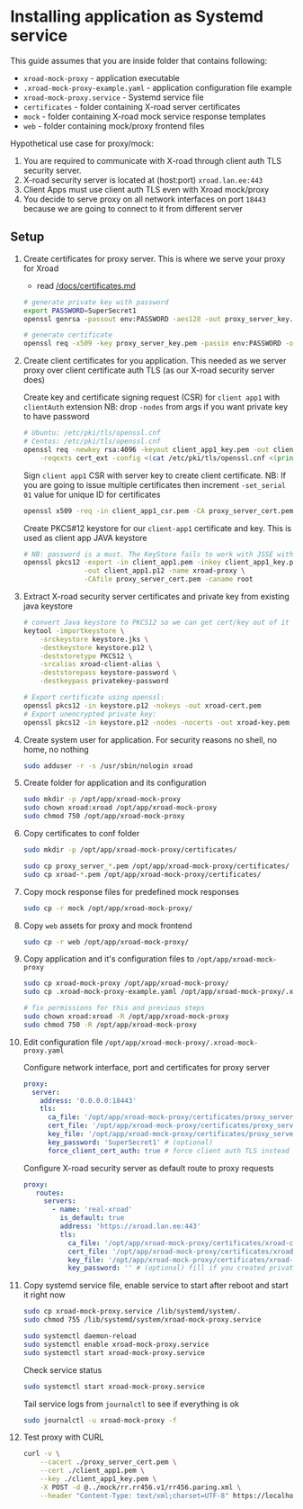 # Installing application as Systemd service

This guide assumes that you are inside folder that contains following:

* `xroad-mock-proxy` - application executable
* `.xroad-mock-proxy-example.yaml` - application configuration file example
* `xroad-mock-proxy.service` - Systemd service file
* `certificates` - folder containing X-road server certificates
* `mock` - folder containing X-road mock service response templates
* `web` - folder containing mock/proxy frontend files


Hypothetical use case for proxy/mock: 

1. You are required to communicate with X-road through client auth TLS security server.
2. X-road security server is located at (host:port) `xroad.lan.ee:443`
3. Client Apps must use client auth TLS even with Xroad mock/proxy
4. You decide to serve proxy on all network interfaces on port `18443` because we are going to connect to it from different server


## Setup

1. Create certificates for proxy server. This is where we serve your proxy for Xroad
    * read [/docs/certificates.md](../../docs/certificates.md)
    
    ```bash
    # generate private key with password
    export PASSWORD=SuperSecret1 
    openssl genrsa -passout env:PASSWORD -aes128 -out proxy_server_key.pem 4096
    
    # generate certificate
    openssl req -x509 -key proxy_server_key.pem -passin env:PASSWORD -out proxy_server_cert.pem -nodes -days 3650 -subj "/CN=localhost/O=Xroad\ mock\ proxy"
    ```
    
2. Create client certificates for you application. 
    This needed as we server proxy over client certificate auth TLS  (as our X-road security server does)

    Create key and certificate signing request (CSR) for `client app1` with `clientAuth` extension
    NB: drop `-nodes` from args if you want private key to have password
    
    ```bash
    # Ubuntu: /etc/pki/tls/openssl.cnf
    # Centos: /etc/pki/tls/openssl.cnf
    openssl req -newkey rsa:4096 -keyout client_app1_key.pem -out client_app1_csr.pem -nodes -subj "/CN=client-app1" \
        -reqexts cert_ext -config <(cat /etc/pki/tls/openssl.cnf <(printf "\n[cert_ext]\nextendedKeyUsage=serverAuth,clientAuth"))
    ```
    
    Sign `client app1` CSR with server key to create client certificate.
    NB: If you are going to issue multiple certificates then increment `-set_serial 01` value for unique ID for certificates
    
    ```bash
    openssl x509 -req -in client_app1_csr.pem -CA proxy_server_cert.pem -CAkey proxy_server_key.pem -out client_app1.pem -set_serial 01 -days 3650
    ```
    
    Create PKCS#12 keystore for our `client-app1` certificate and key. This is used as client app JAVA keystore
    
    ```bash
    # NB: password is a must. The KeyStore fails to work with JSSE without a password
    openssl pkcs12 -export -in client_app1.pem -inkey client_app1_key.pem \
                   -out client_app1.p12 -name xroad-proxy \
                   -CAfile proxy_server_cert.pem -caname root
    ```

3. Extract X-road security server certificates and private key from existing java keystore

    ```bash
    # convert Java keystore to PKCS12 so we can get cert/key out of it
    keytool -importkeystore \
        -srckeystore keystore.jks \
        -destkeystore keystore.p12 \
        -deststoretype PKCS12 \
        -srcalias xroad-client-alias \
        -deststorepass keystore-password \
        -destkeypass privatekey-password
    
    # Export certificate using openssl:
    openssl pkcs12 -in keystore.p12 -nokeys -out xroad-cert.pem
    # Export unencrypted private key:
    openssl pkcs12 -in keystore.p12 -nodes -nocerts -out xroad-key.pem
    ```

4. Create system user for application. For security reasons no shell, no home, no nothing
    ```bash
    sudo adduser -r -s /usr/sbin/nologin xroad
    ```

5. Create folder for application and its configuration
    ```bash
    sudo mkdir -p /opt/app/xroad-mock-proxy
    sudo chown xroad:xroad /opt/app/xroad-mock-proxy
    sudo chmod 750 /opt/app/xroad-mock-proxy
    ```

6. Copy certificates to conf folder
    ```bash
    sudo mkdir -p /opt/app/xroad-mock-proxy/certificates/
 
    sudo cp proxy_server_*.pem /opt/app/xroad-mock-proxy/certificates/
    sudo cp xroad-*.pem /opt/app/xroad-mock-proxy/certificates/
    ```

7. Copy mock response files for predefined mock responses
    ```bash
    sudo cp -r mock /opt/app/xroad-mock-proxy/
    ```

8. Copy `web` assets for proxy and mock frontend
    ```bash
    sudo cp -r web /opt/app/xroad-mock-proxy/
    ```

9. Copy application and it's configuration files to `/opt/app/xroad-mock-proxy`
    ```bash
    sudo cp xroad-mock-proxy /opt/app/xroad-mock-proxy/
    sudo cp .xroad-mock-proxy-example.yaml /opt/app/xroad-mock-proxy/.xroad-mock-proxy.yaml
 
    # fix permissions for this and previous steps
    sudo chown xroad:xroad -R /opt/app/xroad-mock-proxy
    sudo chmod 750 -R /opt/app/xroad-mock-proxy
    ```

10. Edit configuration file `/opt/app/xroad-mock-proxy/.xroad-mock-proxy.yaml`
    
    Configure network interface, port and certificates for proxy server
    ```yaml
    proxy:
      server:
        address: '0.0.0.0:18443'
        tls:
          ca_file: '/opt/app/xroad-mock-proxy/certificates/proxy_server_cert.pem'
          cert_file: '/opt/app/xroad-mock-proxy/certificates/proxy_server_cert.pem'
          key_file: '/opt/app/xroad-mock-proxy/certificates/proxy_server_key.pem'
          key_password: 'SuperSecret1' # (optional)
          force_client_cert_auth: true # force client auth TLS instead of regular HTTPS
    ```
    
    Configure X-road security server as default route to proxy requests
    ```yaml
    proxy:
       routes:
         servers:
           - name: 'real-xroad'
             is_default: true
             address: 'https://xroad.lan.ee:443'
             tls:
               ca_file: '/opt/app/xroad-mock-proxy/certificates/xroad-cert.pem'
               cert_file: '/opt/app/xroad-mock-proxy/certificates/xroad-cert.pem'
               key_file: '/opt/app/xroad-mock-proxy/certificates/xroad-key.pem'
               key_password: '' # (optional) fill if you created private key with password
    ```

11. Copy systemd service file, enable service to start after reboot and start it right now
    ```bash
    sudo cp xroad-mock-proxy.service /lib/systemd/system/.
    sudo chmod 755 /lib/systemd/system/xroad-mock-proxy.service
    
    sudo systemctl daemon-reload
    sudo systemctl enable xroad-mock-proxy.service
    sudo systemctl start xroad-mock-proxy.service
    ```
    
    Check service status
    ```bash
    sudo systemctl start xroad-mock-proxy.service
    ```

    Tail service logs from `journalctl` to see if everything is ok
    ```bash
    sudo journalctl -u xroad-mock-proxy -f
    ```

12. Test proxy with CURL
    ```bash
    curl -v \
        --cacert ./proxy_server_cert.pem \
        --cert ./client_app1.pem \
        --key ./client_app1_key.pem \
        -X POST -d @../mock/rr.rr456.v1/rr456.paring.xml \
        --header "Content-Type: text/xml;charset=UTF-8" https://localhost:18443/cgi-bin/consumer_proxy
    ```

